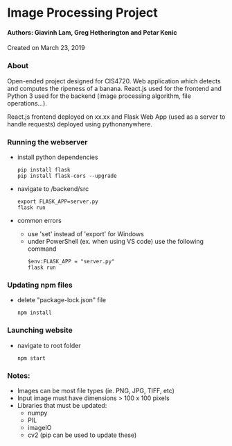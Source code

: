 # Image Processing Project
#### Authors: Giavinh Lam, Greg Hetherington and Petar Kenic
Created on March 23, 2019

### About
Open-ended project designed for CIS4720. Web application which detects and computes the ripeness of a banana.
React.js used for the frontend and Python 3 used for the backend (image processing algorithm, file operations...).

React.js frontend deployed on xx.xx and Flask Web App (used as a server to handle requests) deployed using pythonanywhere.

### Running the webserver

* install python dependencies
    ```
    pip install flask
    pip install flask-cors --upgrade
    ```
* navigate to /backend/src

    ```
    export FLASK_APP=server.py
    flask run
    ```
* common errors
    * use 'set' instead of 'export' for Windows
    * under PowerShell (ex. when using VS code) use the following command
        ```
        $env:FLASK_APP = "server.py"
        flask run
        ```
      
### Updating npm files

* delete "package-lock.json" file
    
    ```
    npm install
    ```
    
### Launching website
* navigate to root folder

    ```
    npm start
    ```


### Notes:
* Images can be most file types (ie. PNG, JPG, TIFF, etc)
* Input image must have dimensions > 100 x 100 pixels
* Libraries that must be updated:
    * numpy
    * PIL
    * imageIO
    * cv2
    (pip can be used to update these)
